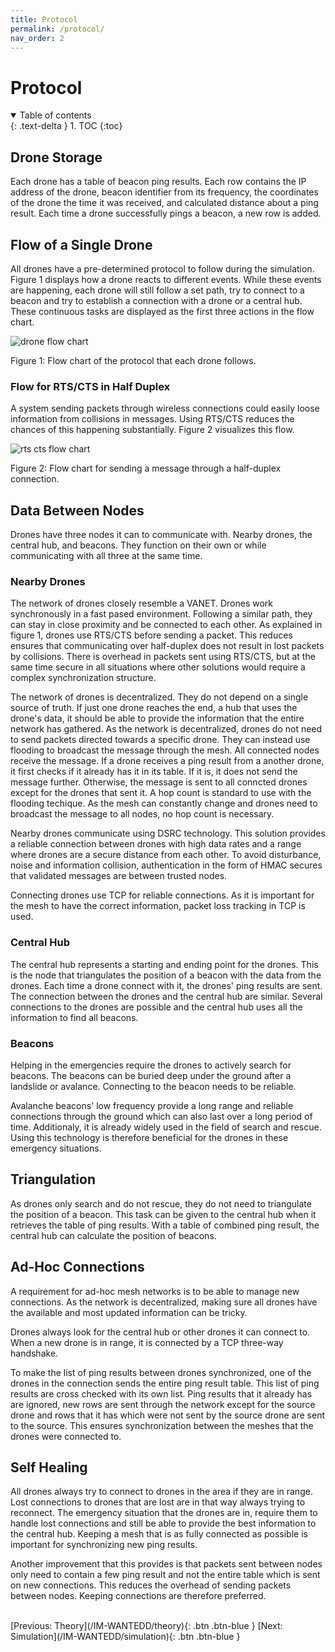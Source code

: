 ```yaml
---
title: Protocol
permalink: /protocol/
nav_order: 2
---
```


# Protocol
<details open markdown="block">
  <summary>
    Table of contents
  </summary>
  {: .text-delta }
1. TOC
{:toc}
</details>


## Drone Storage
Each drone has a table of beacon ping results. Each row contains the IP address of the drone, beacon identifier from its frequency, the coordinates of the drone the time it was received, and calculated distance about a ping result. Each time a drone successfully pings a beacon, a new row is added.

## Flow of a Single Drone

All drones have a pre-determined protocol to follow during the simulation. Figure 1 displays how a drone reacts to different events. While these events are happening, each drone will still follow a set path, try to connect to a beacon and try to establish a connection with a drone or a central hub. These continuous tasks are displayed as the first three actions in the flow chart.

<img src="/IM-WANTEDD/images/drone_flow_chart.png" alt="drone flow chart" />

Figure 1: Flow chart of the protocol that each drone follows.



### **Flow for RTS/CTS in Half Duplex**
A system sending packets through wireless connections could easily loose information from collisions in messages. Using RTS/CTS reduces the chances of this happening substantially. Figure 2 visualizes this flow.

<img src="/IM-WANTEDD/images/rts_cts_flow_chart.png" alt="rts cts flow chart"/>

Figure 2: Flow chart for sending a message through a half-duplex connection.


## Data Between Nodes
Drones have three nodes it can to communicate with. Nearby drones, the central hub, and beacons. They function on their own or while communicating with all three at the same time.

### **Nearby Drones**
The network of drones closely resemble a VANET. Drones work synchronously in a fast pased environment. Following a similar path, they can stay in close proximity and be connected to each other. As explained in figure 1, drones use RTS/CTS before sending a packet. This reduces   ensures that communicating over half-duplex does not result in lost packets by collisions. There is overhead in packets sent using RTS/CTS, but at the same time secure in all situations where other solutions would require a complex synchronization structure.

The network of drones is decentralized. They do not depend on a single source of truth. If just one drone reaches the end, a hub that uses the drone's data, it should be able to provide the information that the entire network has gathered. As the network is decentralized, drones do not need to send packets directed towards a specific drone. They can instead use flooding to broadcast the message through the mesh. All connected nodes receive the message. If a drone receives a ping result from a another drone, it first checks if it already has it in its table. If it is, it does not send the message further. Otherwise, the message is sent to all conncted drones except for the drones that sent it. A hop count is standard to use with the flooding techique. As the mesh can constantly change and drones need to broadcast the message to all nodes, no hop count is necessary.

Nearby drones communicate using DSRC technology. This solution provides a reliable connection between drones with high data rates and a range where drones are a secure distance from each other. To avoid disturbance, noise and information collision, authentication in the form of HMAC secures that validated messages are between trusted nodes.

Connecting drones use TCP for reliable connections. As it is important for the mesh to have the correct information, packet loss tracking in TCP is used. 

### **Central Hub**

The central hub represents a starting and ending point for the drones. This is the node that triangulates the position of a beacon with the data from the drones. Each time a drone connect with it, the drones' ping results are sent. The connection between the drones and the central hub are similar. Several connections to the drones are possible and the central hub uses all the information to find all beacons.

### **Beacons**
Helping in the emergencies require the drones to actively search for beacons. The beacons can be buried deep under the ground after a landslide or avalance. Connecting to the beacon needs to be reliable.

Avalanche beacons' low frequency provide a long range and reliable connections through the ground which can also last over a long period of time. Additionaly, it is already widely used in the field of search and rescue. Using this technology is therefore beneficial for the drones in these emergency situations.

## Triangulation

As drones only search and do not rescue, they do not need to triangulate the position of a beacon. This task can be given to the central hub when it retrieves the table of ping results. With a table of combined ping result, the central hub can calculate the position of beacons.


## Ad-Hoc Connections

A requirement for ad-hoc mesh networks is to be able to manage new connections. As the network is decentralized, making sure all drones have the available and most updated information can be tricky. 

Drones always look for the central hub or other drones it can connect to. When a new drone is in range, it is connected by a TCP three-way handshake.

To make the list of ping results between drones synchronized, one of the drones in the connection sends the entire ping result table. This list of ping results are cross checked with its own list. Ping results that it already has are ignored, new rows are sent through the network except for the source drone and rows that it has which were not sent by the source drone are sent to the source. This ensures synchronization between the meshes that the drones were connected to.

## Self Healing
All drones always try to connect to drones in the area if they are in range. Lost connections to drones that are lost are in that way always trying to reconnect. The emergency situation that the drones are in, require them to handle lost connections and still be able to provide the best information to the central hub. Keeping a mesh that is as fully connected as possible is important for synchronizing new ping results.

Another improvement that this provides is that packets sent between nodes only need to contain a few ping result and not the entire table which is sent on new connections. This reduces the overhead of sending packets between nodes. Keeping connections are therefore preferred.


<br/>
[Previous: Theory](/IM-WANTEDD/theory){: .btn .btn-blue }
[Next: Simulation](/IM-WANTEDD/simulation){: .btn .btn-blue }